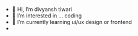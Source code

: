 - 👋 Hi, I’m divyansh tiwari
- 👀 I’m interested in ... coding
- 🌱 I’m currently learning  ui/ux design or frontend
- 
  


<!---
bajranking55/bajranking55 is a ✨ special ✨ repository because its `README.md` (this file) appears on your GitHub profile.
You can click the Preview link to take a look at your changes.
--->
